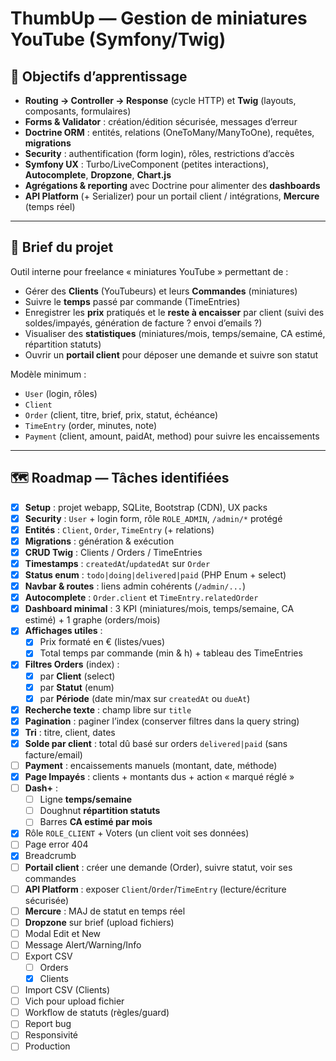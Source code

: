 # ThumbUp — Gestion de miniatures YouTube (Symfony/Twig)

## 🎯 Objectifs d’apprentissage

* **Routing → Controller → Response** (cycle HTTP) et **Twig** (layouts, composants, formulaires)
* **Forms & Validator** : création/édition sécurisée, messages d’erreur
* **Doctrine ORM** : entités, relations (OneToMany/ManyToOne), requêtes, **migrations**
* **Security** : authentification (form login), rôles, restrictions d’accès
* **Symfony UX** : Turbo/LiveComponent (petites interactions), **Autocomplete**, **Dropzone**, **Chart.js**
* **Agrégations & reporting** avec Doctrine pour alimenter des **dashboards**
* **API Platform** (+ Serializer) pour un portail client / intégrations, **Mercure** (temps réel)

---

## 🧾 Brief du projet

Outil interne pour freelance « miniatures YouTube » permettant de :

* Gérer des **Clients** (YouTubeurs) et leurs **Commandes** (miniatures)
* Suivre le **temps** passé par commande (TimeEntries)
* Enregistrer les **prix** pratiqués et le **reste à encaisser** par client (suivi des soldes/impayés, génération de facture ? envoi d’emails ?)
* Visualiser des **statistiques** (miniatures/mois, temps/semaine, CA estimé, répartition statuts)
* Ouvrir un **portail client** pour déposer une demande et suivre son statut

Modèle minimum :

* `User` (login, rôles)
* `Client`
* `Order` (client, titre, brief, prix, statut, échéance)
* `TimeEntry` (order, minutes, note)
* `Payment` (client, amount, paidAt, method) pour suivre les encaissements

---
## 🗺️ Roadmap — Tâches identifiées

* [x] **Setup** : projet webapp, SQLite, Bootstrap (CDN), UX packs
* [x] **Security** : `User` + login form, rôle `ROLE_ADMIN`, `/admin/*` protégé
* [x] **Entités** : `Client`, `Order`, `TimeEntry` (+ relations)
* [x] **Migrations** : génération & exécution
* [x] **CRUD Twig** : Clients / Orders / TimeEntries
* [x] **Timestamps** : `createdAt`/`updatedAt` sur `Order`
* [x] **Status enum** : `todo|doing|delivered|paid` (PHP Enum + select)
* [x] **Navbar & routes** : liens admin cohérents (`/admin/...`)
* [x] **Autocomplete** : `Order.client` et `TimeEntry.relatedOrder`
* [x] **Dashboard minimal** : 3 KPI (miniatures/mois, temps/semaine, CA estimé) + 1 graphe (orders/mois)
* [x] **Affichages utiles** :
  * [x] Prix formaté en € (listes/vues)
  * [x] Total temps par commande (min & h) + tableau des TimeEntries
* [x] **Filtres Orders** (index) :
  * [x] par **Client** (select)
  * [x] par **Statut** (enum)
  * [x] par **Période** (date min/max sur `createdAt` ou `dueAt`)
* [x] **Recherche texte** : champ libre sur `title`
* [x] **Pagination** : paginer l’index (conserver filtres dans la query string)
* [x] **Tri** : titre, client, dates
* [x] **Solde par client** : total dû basé sur orders `delivered|paid` (sans facture/email)
* [ ] **Payment** : encaissements manuels (montant, date, méthode)
* [x] **Page Impayés** : clients + montants dus + action « marqué réglé »
* [ ] **Dash+** :
  * [ ] Ligne **temps/semaine**
  * [ ] Doughnut **répartition statuts**
  * [ ] Barres **CA estimé par mois**
* [x] Rôle `ROLE_CLIENT` + Voters (un client voit ses données)
* [ ] Page error 404
* [x] Breadcrumb
* [ ] **Portail client** : créer une demande (Order), suivre statut, voir ses commandes
* [ ] **API Platform** : exposer `Client`/`Order`/`TimeEntry` (lecture/écriture sécurisée)
* [ ] **Mercure** : MAJ de statut en temps réel
* [ ] **Dropzone** sur brief (upload fichiers)
* [ ] Modal Edit et New
* [ ] Message Alert/Warning/Info
* [ ] Export CSV 
  * [ ] Orders
  * [x] Clients
* [ ] Import CSV (Clients)
* [ ] Vich pour upload fichier
* [ ] Workflow de statuts (règles/guard)
* [ ] Report bug
* [ ] Responsivité
* [ ] Production
